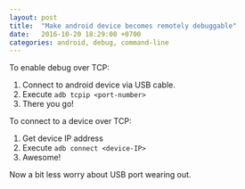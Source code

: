 ```yaml
---
layout: post
title:  "Make android device becomes remotely debuggable"
date:   2016-10-20 18:29:00 +0700
categories: android, debug, command-line
---
```


To enable debug over TCP:


1. Connect to android device via USB cable.
2. Execute `adb tcpip <port-number>`
3. There you go!


To connect to a device over TCP:

1. Get device IP address
2. Execute `adb connect <device-IP>`
3. Awesome!


Now a bit less worry about USB port wearing out.